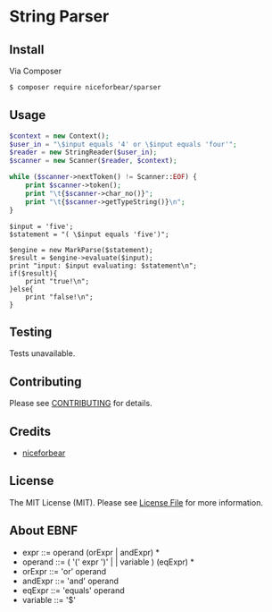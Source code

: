 # String Parser

## Install

Via Composer

``` bash
$ composer require niceforbear/sparser
```

## Usage

``` php
$context = new Context();
$user_in = "\$input equals '4' or \$input equals 'four'";
$reader = new StringReader($user_in);
$scanner = new Scanner($reader, $context);

while ($scanner->nextToken() != Scanner::EOF) {
    print $scanner->token();
    print "\t{$scanner->char_no()}";
    print "\t{$scanner->getTypeString()}\n";
}
```

```
$input = 'five';
$statement = "( \$input equals 'five')";

$engine = new MarkParse($statement);
$result = $engine->evaluate($input);
print "input: $input evaluating: $statement\n";
if($result){
    print "true!\n";
}else{
    print "false!\n";
}
```

## Testing

Tests unavailable.

## Contributing

Please see [CONTRIBUTING](CONTRIBUTING.md) for details.

## Credits

- [niceforbear](https://github.com/niceforbear)

## License

The MIT License (MIT). Please see [License File](LICENSE) for more information.

## About EBNF

- expr ::= operand (orExpr | andExpr) *
- operand ::= ( '(' expr ')' | <stringLiteral> | variable ) (eqExpr) *
- orExpr ::= 'or' operand
- andExpr ::= 'and' operand
- eqExpr ::= 'equals' operand
- variable ::= '$' <word>

